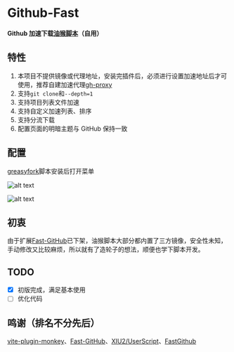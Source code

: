 # Github-Fast

**Github 加速下载[油猴脚本](https://greasyfork.org/zh-CN/scripts/504224-github%E5%8A%A0%E9%80%9F%E4%B8%8B%E8%BD%BD)（自用）**

## 特性

1. 本项目不提供镜像或代理地址，安装完插件后，必须进行设置加速地址后才可使用，推荐自建加速代理[gh-proxy](https://github.com/hunshcn/gh-proxy)
2. 支持`git clone`和`--depth=1`
3. 支持项目列表文件加速
4. 支持自定义加速列表、排序
5. 支持分流下载
6. 配置页面的明暗主题与 GitHub 保持一致

## 配置

[greasyfork](https://greasyfork.org/zh-CN/scripts/504224-github%E5%8A%A0%E9%80%9F%E4%B8%8B%E8%BD%BD)脚本安装后打开菜单

![alt text](https://cdn.jsdelivr.net/gh/laboratorys/GitHub-Fast@main/docs/%E6%88%AA%E5%9B%BE2.png)

![alt text](https://cdn.jsdelivr.net/gh/laboratorys/GitHub-Fast@main/docs/%E6%88%AA%E5%9B%BEq.png)

## 初衷

由于扩展[Fast-GitHub](https://fhefh2015.github.io/Fast-GitHub/)已下架，油猴脚本大部分都内置了三方镜像，安全性未知，手动修改又比较麻烦，所以就有了造轮子的想法，顺便也学下脚本开发。

## TODO

- [x] 初版完成，满足基本使用
- [ ] 优化代码

## 鸣谢（排名不分先后）

[vite-plugin-monkey](https://github.com/lisonge/vite-plugin-monkey)、[Fast-GitHub](https://fhefh2015.github.io/Fast-GitHub/)、[XIU2/UserScript](https://github.com/XIU2/UserScript)、[FastGithub](https://github.com/RC1844/FastGithub)
